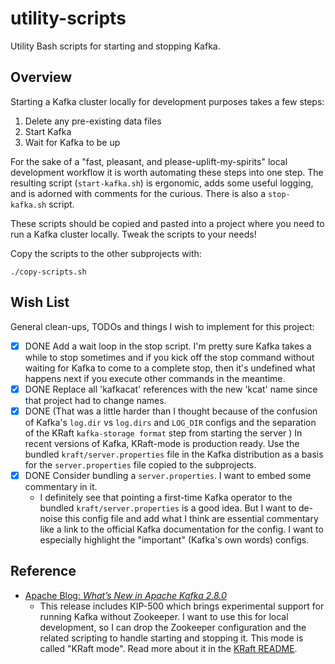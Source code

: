 # utility-scripts

Utility Bash scripts for starting and stopping Kafka.


## Overview

Starting a Kafka cluster locally for development purposes takes a few steps:

1. Delete any pre-existing data files
2. Start Kafka  
3. Wait for Kafka to be up

For the sake of a "fast, pleasant, and please-uplift-my-spirits" local development workflow it is worth automating
these steps into one step. The resulting script (`start-kafka.sh`) is ergonomic, adds some useful logging, and is
adorned with comments for the curious. There is also a `stop-kafka.sh` script.

These scripts should be copied and pasted into a project where you need to run a Kafka cluster locally. Tweak the scripts
to your needs!

Copy the scripts to the other subprojects with:

```shell
./copy-scripts.sh
```


## Wish List

General clean-ups, TODOs and things I wish to implement for this project:

* [x] DONE Add a wait loop in the stop script. I'm pretty sure Kafka takes a while to stop sometimes and if you kick off the stop
  command without waiting for Kafka to come to a complete stop, then it's undefined what happens next if you execute other
  commands in the meantime.
* [x] DONE Replace all 'kafkacat' references with the new 'kcat' name since that project had to change names.
* [x] DONE (That was a little harder than I thought because of the confusion of Kafka's `log.dir` vs `log.dirs` and
  `LOG_DIR` configs and the separation of the KRaft `kafka-storage format` step from starting the server ) In recent
  versions of Kafka, KRaft-mode is production ready. Use the bundled `kraft/server.properties` file in the Kafka
  distribution as a basis for the `server.properties` file copied to the subprojects.
* [x] DONE Consider bundling a `server.properties`. I want to embed some commentary in it.
  * I definitely see that pointing a first-time Kafka operator to the bundled `kraft/server.properties` is a good idea.
    But I want to de-noise this config file and add what I think are essential commentary like a link to the official
    Kafka documentation for the config. I want to especially highlight the "important" (Kafka's own words) configs.


## Reference

* [Apache Blog: *What’s New in Apache Kafka 2.8.0*](https://blogs.apache.org/kafka/entry/what-s-new-in-apache5)
  * This release includes KIP-500 which brings experimental support for running Kafka without Zookeeper. I want to use
    this for local development, so I can drop the Zookeeper configuration and the related scripting to handle starting and
    stopping it. This mode is called "KRaft mode". Read more about it in the [KRaft README](https://github.com/apache/kafka/blob/2.8/config/kraft/README.md).

